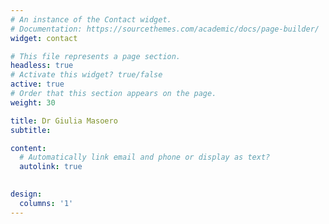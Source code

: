 ```yaml
---
# An instance of the Contact widget.
# Documentation: https://sourcethemes.com/academic/docs/page-builder/
widget: contact

# This file represents a page section.
headless: true
# Activate this widget? true/false
active: true
# Order that this section appears on the page.
weight: 30

title: Dr Giulia Masoero
subtitle:

content:
  # Automatically link email and phone or display as text?
  autolink: true
  

design:
  columns: '1'
---
```


